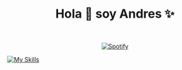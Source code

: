 <h1 align="center">Hola 👋  soy Andres ✨ </h1> 

&nbsp;<div align="center">
  [![Spotify](https://novatorem.vercel.app/api/spotify?background_color=0d1117&border_color=ffffff)](https://open.spotify.com/user/diazandrew)
</div>


[![My Skills](https://skillicons.dev/icons?i=js,html,css,flutter,react)](https://skillicons.dev)

